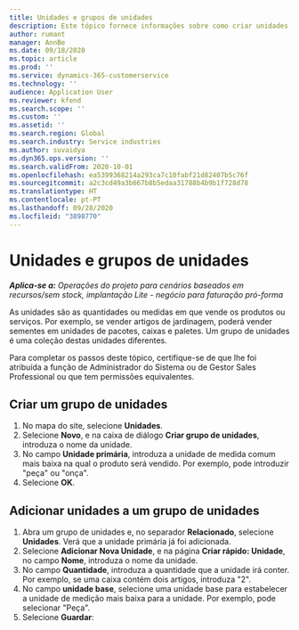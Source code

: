 ```yaml
---
title: Unidades e grupos de unidades
description: Este tópico fornece informações sobre como criar unidades e grupos unitários no Dynamics 365 Project Operations.
author: rumant
manager: AnnBe
ms.date: 09/18/2020
ms.topic: article
ms.prod: ''
ms.service: dynamics-365-customerservice
ms.technology: ''
audience: Application User
ms.reviewer: kfend
ms.search.scope: ''
ms.custom: ''
ms.assetid: ''
ms.search.region: Global
ms.search.industry: Service industries
ms.author: suvaidya
ms.dyn365.ops.version: ''
ms.search.validFrom: 2020-10-01
ms.openlocfilehash: ea5399368214a293ca7c10fabf21d82407b5c76f
ms.sourcegitcommit: a2c3cd49a3b667b8b5edaa31788b4b9b1f728d78
ms.translationtype: HT
ms.contentlocale: pt-PT
ms.lasthandoff: 09/28/2020
ms.locfileid: "3898770"
---
```

# <a name="units-and-unit-groups"></a>Unidades e grupos de unidades

_**Aplica-se a:** Operações do projeto para cenários baseados em recursos/sem stock, implantação Lite - negócio para faturação pró-forma_

As unidades são as quantidades ou medidas em que vende os produtos ou serviços. Por exemplo, se vender artigos de jardinagem, poderá vender sementes em unidades de pacotes, caixas e paletes. Um grupo de unidades é uma coleção destas unidades diferentes.

Para completar os passos deste tópico, certifique-se de que lhe foi atribuída a função de Administrador do Sistema ou de Gestor Sales Professional ou que tem permissões equivalentes.

## <a name="create-a-unit-group"></a>Criar um grupo de unidades

1. No mapa do site, selecione **Unidades**.
2. Selecione **Novo**, e na caixa de diálogo **Criar grupo de unidades**, introduza o nome da unidade.
3. No campo **Unidade primária**, introduza a unidade de medida comum mais baixa na qual o produto será vendido. Por exemplo, pode introduzir "peça" ou "onça".
4. Selecione **OK**.

## <a name="add-units-to-a-unit-group"></a>Adicionar unidades a um grupo de unidades

1. Abra um grupo de unidades e, no separador **Relacionado**, selecione **Unidades**. Verá que a unidade primária já foi adicionada.
2. Selecione **Adicionar Nova Unidade**, e na página **Criar rápido: Unidade**, no campo **Nome**, introduza o nome da unidade.
3. No campo **Quantidade**, introduza a quantidade que a unidade irá conter. Por exemplo, se uma caixa contém dois artigos, introduza "2". 
4. No campo **unidade base**, selecione uma unidade base para estabelecer a unidade de medição mais baixa para a unidade. Por exemplo, pode selecionar "Peça".
5. Selecione **Guardar**:
